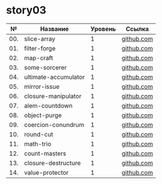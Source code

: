 # story03

| №   | Название             | Уровень | Ссылка                               |
| --- | -------------------- | ------- | ------------------------------------ |
| 00. | slice-array          | 1       | [github.com](./slice-array)          |
| 01. | filter-forge         | 1       | [github.com](./filter-forge)         |
| 02. | map-craft            | 1       | [github.com](./map-craft)            |
| 03. | some-sorcerer        | 1       | [github.com](./some-sorcerer)        |
| 04. | ultimate-accumulator | 1       | [github.com](./ultimate-accumulator) |
| 05. | mirror-issue         | 1       | [github.com](./mirror-issue)         |
| 06. | closure-manipulator  | 1       | [github.com](./closure-manipulator)  |
| 07. | alem-countdown       | 1       | [github.com](./alem-countdown)       |
| 08. | object-purge         | 1       | [github.com](./object-purge)         |
| 09. | coercion-conundrum   | 1       | [github.com](./coercion-conundrum)   |
| 10. | round-cut            | 1       | [github.com](./round-cut)            |
| 11. | math-trio            | 1       | [github.com](./math-trio)            |
| 12. | count-masters        | 1       | [github.com](./count-masters)        |
| 13. | closure-destructure  | 1       | [github.com](./closure-destructure)  |
| 14. | value-protector      | 1       | [github.com](./value-protector)      |

